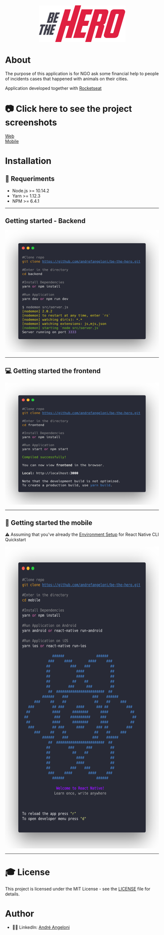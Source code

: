 <p align="center">
  <img src="mobile/src/assets/logo@3x.png" />
</p>

# About
<p>The purpose of this application is for NGO ask some financial help to people of incidents cases that happened with animals on their cities.

Application developed together with [Rocketseat](https://rocketseat.com.br)</p>

# :camera: Click here to see the project screenshots
 <a href="https://github.com/andrefangeloni/be-the-hero/tree/master/frontend">Web</a> <br />
 <a href="https://github.com/andrefangeloni/be-the-hero/tree/master/mobile">Mobile</a> 

# Installation 

## :electric_plug: Requeriments

- Node.js >= 10.14.2
- Yarn >= 1.12.3
- NPM >= 6.4.1

<hr />

## Getting started - Backend
<img src="screenshots/getting-started/backend.png" height="400" width="600" />
<hr />

## :computer: Getting started the frontend 
<img src="screenshots/getting-started/frontend.png" height="400" width="600" />
<hr />

## :iphone: Getting started the mobile 
:warning: Assuming that you've already the [Environment Setup](https://reactnative.dev/docs/environment-setup) for React Native CLI Quickstart

<img src="screenshots/getting-started/mobile.png" height="990" width="600" />
<hr/>

# :mortar_board: License

This project is licensed under the MIT License - see the [LICENSE](LICENSE.md) file for details.

# Author

+ :man_technologist: LinkedIn: [André Angeloni](https://www.linkedin.com/in/andre-angeloni)


